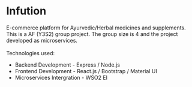 # Infution
E-commerce platform for Ayurvedic/Herbal medicines and supplements. This is a AF (Y3S2) group project. The group size is 4 and the project developed as microservices.
<br></br>
Technologies used:
<ul>
  <li>Backend Development - Express / Node.js</li>
  <li>Frontend Development - React.js / Bootstrap / Material UI</li>
  <li>Microservices Intergration - WSO2 EI </li>
</ul>
